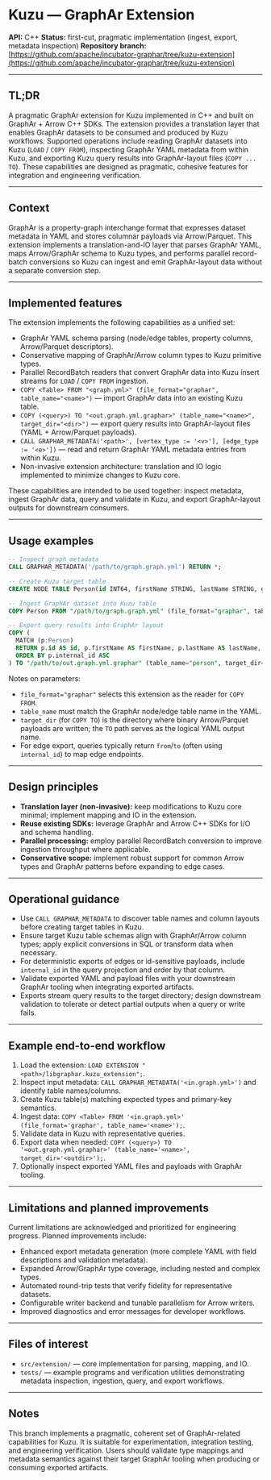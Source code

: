 # Kuzu — GraphAr Extension

**API:** C++
**Status:** first-cut, pragmatic implementation (ingest, export, metadata inspection)
**Repository branch:** [https://github.com/apache/incubator-graphar/tree/kuzu-extension](https://github.com/apache/incubator-graphar/tree/kuzu-extension)

---

## TL;DR

A pragmatic GraphAr extension for Kuzu implemented in C++ and built on GraphAr + Arrow C++ SDKs. The extension provides a translation layer that enables GraphAr datasets to be consumed and produced by Kuzu workflows. Supported operations include reading GraphAr datasets into Kuzu (`LOAD` / `COPY FROM`), inspecting GraphAr YAML metadata from within Kuzu, and exporting Kuzu query results into GraphAr-layout files (`COPY ... TO`). These capabilities are designed as pragmatic, cohesive features for integration and engineering verification.

---

## Context

GraphAr is a property-graph interchange format that expresses dataset metadata in YAML and stores columnar payloads via Arrow/Parquet. This extension implements a translation-and-IO layer that parses GraphAr YAML, maps Arrow/GraphAr schema to Kuzu types, and performs parallel record-batch conversions so Kuzu can ingest and emit GraphAr-layout data without a separate conversion step.

---

## Implemented features

The extension implements the following capabilities as a unified set:

* GraphAr YAML schema parsing (node/edge tables, property columns, Arrow/Parquet descriptors).
* Conservative mapping of GraphAr/Arrow column types to Kuzu primitive types.
* Parallel RecordBatch readers that convert GraphAr data into Kuzu insert streams for `LOAD` / `COPY FROM` ingestion.
* `COPY <Table> FROM "<graph.yml>" (file_format="graphar", table_name="<name>")` — import GraphAr data into an existing Kuzu table.
* `COPY (<query>) TO "<out.graph.yml.graphar>" (table_name="<name>", target_dir="<dir>")` — export query results into GraphAr-layout files (YAML + Arrow/Parquet payloads).
* `CALL GRAPHAR_METADATA('<path>', [vertex_type := '<v>'], [edge_type := '<e>'])` — read and return GraphAr YAML metadata entries from within Kuzu.
* Non-invasive extension architecture: translation and IO logic implemented to minimize changes to Kuzu core.

These capabilities are intended to be used together: inspect metadata, ingest GraphAr data, query and validate in Kuzu, and export GraphAr-layout outputs for downstream consumers.

---

## Usage examples

```sql
-- Inspect graph metadata
CALL GRAPHAR_METADATA('/path/to/graph.graph.yml') RETURN *;

-- Create Kuzu target table
CREATE NODE TABLE Person(id INT64, firstName STRING, lastName STRING, gender STRING, PRIMARY KEY (id));

-- Ingest GraphAr dataset into Kuzu table
COPY Person FROM "/path/to/graph.graph.yml" (file_format="graphar", table_name="person");

-- Export query results into GraphAr layout
COPY (
  MATCH (p:Person)
  RETURN p.id AS id, p.firstName AS firstName, p.lastName AS lastName, p.gender AS gender
  ORDER BY p.internal_id ASC
) TO "/path/to/out.graph.yml.graphar" (table_name="person", target_dir="/some/output/dir/");
```

Notes on parameters:

* `file_format="graphar"` selects this extension as the reader for `COPY FROM`.
* `table_name` must match the GraphAr node/edge table name in the YAML.
* `target_dir` (for `COPY TO`) is the directory where binary Arrow/Parquet payloads are written; the `TO` path serves as the logical YAML output name.
* For edge export, queries typically return `from`/`to` (often using `internal_id`) to map edge endpoints.

---

## Design principles

* **Translation layer (non-invasive):** keep modifications to Kuzu core minimal; implement mapping and IO in the extension.
* **Reuse existing SDKs:** leverage GraphAr and Arrow C++ SDKs for I/O and schema handling.
* **Parallel processing:** employ parallel RecordBatch conversion to improve ingestion throughput where applicable.
* **Conservative scope:** implement robust support for common Arrow types and GraphAr patterns before expanding to edge cases.

---

## Operational guidance

* Use `CALL GRAPHAR_METADATA` to discover table names and column layouts before creating target tables in Kuzu.
* Ensure target Kuzu table schemas align with GraphAr/Arrow column types; apply explicit conversions in SQL or transform data when necessary.
* For deterministic exports of edges or id-sensitive payloads, include `internal_id` in the query projection and order by that column.
* Validate exported YAML and payload files with your downstream GraphAr tooling when integrating exported artifacts.
* Exports stream query results to the target directory; design downstream validation to tolerate or detect partial outputs when a query or write fails.

---

## Example end-to-end workflow

1. Load the extension: `LOAD EXTENSION "<path>/libgraphar.kuzu_extension";`.
2. Inspect input metadata: `CALL GRAPHAR_METADATA('<in.graph.yml>')` and identify table names/columns.
3. Create Kuzu table(s) matching expected types and primary-key semantics.
4. Ingest data: `COPY <Table> FROM '<in.graph.yml>' (file_format='graphar', table_name='<name>');`.
5. Validate data in Kuzu with representative queries.
6. Export data when needed: `COPY (<query>) TO '<out.graph.yml.graphar>' (table_name='<name>', target_dir='<outdir>');`.
7. Optionally inspect exported YAML files and payloads with GraphAr tooling.

---

## Limitations and planned improvements

Current limitations are acknowledged and prioritized for engineering progress. Planned improvements include:

* Enhanced export metadata generation (more complete YAML with field descriptions and validation metadata).
* Expanded Arrow/GraphAr type coverage, including nested and complex types.
* Automated round-trip tests that verify fidelity for representative datasets.
* Configurable writer backend and tunable parallelism for Arrow writers.
* Improved diagnostics and error messages for developer workflows.

---

## Files of interest

* `src/extension/` — core implementation for parsing, mapping, and IO.
* `tests/` — example programs and verification utilities demonstrating metadata inspection, ingestion, query, and export workflows.

---

## Notes

This branch implements a pragmatic, coherent set of GraphAr-related capabilities for Kuzu. It is suitable for experimentation, integration testing, and engineering verification. Users should validate type mappings and metadata semantics against their target GraphAr tooling when producing or consuming exported artifacts.
